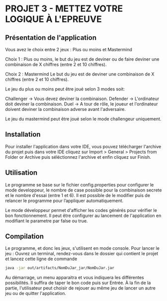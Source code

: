 # PROJET 3 - METTEZ VOTRE LOGIQUE À L'EPREUVE


## Présentation de l'application 

Vous avez le choix entre 2 jeux : Plus ou moins et Mastermind

Choix 1 : Plus ou moins, le but du jeu est de deviner ou de faire deviner une combinaison de X chiffres
(entre 2 et 10 chiffres).

Choix 2 : Mastermind Le but du jeu est de deviner une combinaison de X chiffres 
(entre 2 et 10 chiffres).

Le jeu du plus ou moins peut être joué selon 3 modes soit:

Challenger -> Vous devez deviner la combinaison.
Defender -> L'ordinateur doit deviner la combinaison.
Duel -> A tour de rôle, le joueur et l'ordinateur doivent deviner la combinaison adverse avant l'adversaire.

Le jeu du mastermind peut être joué selon le mode challengeur uniquement.

## Installation

Pour installer l'application dans votre IDE, vous pouvez télécharger l'archive du projet puis dans votre IDE cliquez sur
Import > General > Projects from Folder or Archive puis séléctionnez l'archive et enfin cliquez sur Finish.

## Utilisation

Le programme se base sur le fichier config.properties pour configurer le mode developpeur, le nombre de case possible 
pour la combinaison secrete et le nombre d'essai (entre 1 et 6). Il est possible de le modifier puis de relancer 
le programme pour l’appliquer automatiquement.

Le mode développeur permet d'afficher les codes générés pour vérifier le bon fonctionnement. Il peut être configurer
au lancement de l'application en modifiant le parametre par false ou true. 

## Compilation

Le programme, et donc les jeux, s'utilisent en mode console. Pour lancer le jeu :
Ouvrez un terminal, rendez-vous dans le dossier qui contient le projet et lancez cette ligne de commande

```bash
java -jar out/artifacts/NomDuJar_jar/NomDuJar.jar
```

Au démarrage, un menu apparaitra et vous indiquera les différentes possibilités.
Il suffira de taper le bon code puis sur Entrée. À la fin de la partie, l'utilisateur peut choisir de rejouer au même
jeu de lancer un autre jeu ou de quitter l'application.

